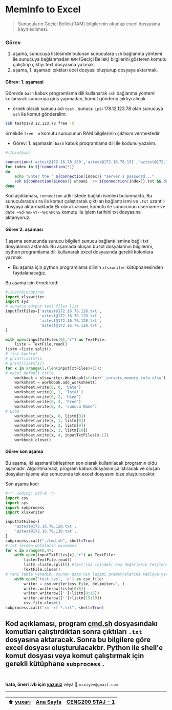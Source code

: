 # MemInfo to Excel
> Sunucuların Geçici Bellek(RAM) bilgilerinin okunup excel dosyasına kayıt edilmesi.

### Görev
 1. aşama, sunucuya listesinde bulunan sunuculara `ssh` bağlanma yöntemi ile sunucuya bağlanmadan `RAM` (Geciçi Bellek) bilgilerini gösteren komutu çalıştırıp çıktıyı text dosyasına yazmak.
 2. aşama, 1. aşamadı çıktıları ecel dosyası oluşturup dosyaya aktarmak.


 #### Görev: 1. aşamasi
Görevde `bash` kabuk programlama dili kullanarak `ssh` bağlanma yöntemi kullanarak sunucuya giriş yapmadan, komut gönderip çıktıyı almak.
* örnek olarak sunucu adı `test` , sunucu `ip`si 178.12.123.78 olan sunucuya `ssh` ile komut gönderelim:
```bash
ssh test@178.12.123.78 free -m
```
örnekde `free -m` komutu sunucunun RAM bilgilerinin çıktısını vermektedir. 
* Görev: 1. aşamasini `bash` kabuk proqramlama dili ile kodunu yazalım.

```bash
#!/bin/bash

connection=('aztest@172.16.78.130','aztest@172.16.78.131','aztest@172.16.78.132')
for index in ${!connection[*]}
do
    echo "Enter the " ${connection[index]} "server's password..."
    ssh ${connection[$index]} whoami  >> ${connection[index]}.txt && date +%d-%m-%Y--%H:%M:%S  >> ${connection[index]}.txt && free -m >> ${connection[index]}.txt
done
```
Kod açıklaması, `connection` adlı listede bağlatı isimleri bulunmakta. Bu sunucularada sıra ile komut çalıştırarak çıktıları bağlantı ismi  ve `.txt` uzantılı dosyaya aktarmaktadır.Ek olarak `whoami` komutu ile sunucunun username ve `date +%d-%m-%Y--%H:%M:%S` komutu ile işlem tarihini txt dosyasına aktarıyoruz.

#### Görev 2. aşaması
1.aşama sonucunda sunucu bilgileri sunucu bağlantı ismine bağlı txt dosyalarına aktarıldı. Bu aşamada oluşan bu txt dosyalarının bilgilerini, python programlama dili kullanarak excel dosyasında gerekli kolonlara yazmak
* Bu aşama için python programlama dilinin `xlsxwriter` kütüphanesinden faydalanacağız.

Bu aşama için örnek kod:
```python
#!/usr/bin/python
import xlsxwriter
import sys
# sunucus output text files list
inputTxtFiles=['aztest@172.16.78.128.txt',
               'aztest@172.16.78.128.txt',
               'aztest@172.16.78.128.txt',
               'aztest@172.16.78.128.txt',
]

with open(inputTxtFiles[0],"r") as TextFile:
    liste = TextFile.read()
listm =liste.split()
# list kontrol
# print(listm)ls
# print(listm[1])
for x in xrange(1,(len(inputTxtFiles)+1)):
# excel default title
    workbook = xlsxwriter.Workbook(str(x)+'_servers_memory_info.xlsx')
    worksheet = workbook.add_worksheet()
    worksheet.write(0, 0, 'Date')
    worksheet.write(0, 1, 'Total')
    worksheet.write(0, 2, 'Used')
    worksheet.write(0, 3, 'Free')
    worksheet.write(0, 4, 'sunucu Name')
# Loop
    worksheet.write(x, 0, listm[0])
    worksheet.write(x, 1, listm[8])
    worksheet.write(x, 2, listm[9])
    worksheet.write(x, 3, listm[10])
    worksheet.write(x, 4, inputTxtFiles[x-1])
    workbook.close()
```

#### Görev son aşama
Bu aşama, iki aşamani birleştiren son olarak kullanılacak programın oldu aşamadır. Algoritmamaız, program kabuk dosyasını çalıştıracak ve oluşan dosyaları işleme alıp sonucunda tek excel dosyasını bize oluşturacaktır.

Son aşama kod:

```python
#-*- coding: utf-8 -*-
import csv
import sys
import subprocess
import xlsxwriter

inputTxtFiles=[
    'aztest@172.16.78.128.txt',
    'aztest@172.16.78.130.txt',
]
subprocess.call("./cmd.sh", shell=True)
# txt lerden dataların oxunması
for x in xrange(0,4):
    with open(inputTxtFiles[x],"r") as TextFile:
        liste=TextFile.read()
        listm =liste.split() #list'ini içindeki boş değerlerin teizlenmesi
        TextFile.close()
# Yeni table yaradıb, oxunan data'nın lazımi prametrelerini tabloya yazma işlemi
    with open('test.cvs', 'a') as csv_file:
        writer = csv.writer(csv_file, delimiter=',')
        writer.writerow(listm[0:8])
        writer.writerow(['']+listm[8:15])
        writer.writerow(['']+listm[15:19])
        csv_file.close()
subprocess.call("rm -rf *.txt", shell=True)
```

Kod açıklaması, program [cmd.sh]( https://github.com/mahammad/CENG200_STAJ1/blob/master/memInfo/code/cmd.sh) dosyasındakı komutları çalıştırdıktan sonra çıktıları `.txt` dosyasına aktaracak. Sonra bu bilgilere göre excel dosyası oluşturulacaktır. Python  ile shell'e komut dosyası veya komut çalıştırmak için gerekli kütüphane `subprocess` . <br>
<br>
-----------

**hata, öneri .vb için [yazınız](https://github.com/mahammad/CENG200_STAJ1/issues/new)** veya :email: `msxiyev@gmail.com`

---------------------------
 :arrow_up: [yuxarı](https://github.com/mahammad/CENG200_STAJ1/blob/master/memInfo/lang/tr.md#meminfo-to-excel)| [Ana Sayfa](https://github.com/mahammad/CENG200_STAJ1/blob/master/rm/tr.md#azerkosmos-staj-program%C4%B1-g%C3%B6revleri) |[CENG200 STAJ - 1](https://github.com/mahammad/CENG200_STAJ1#ceng200-staj---1)       
 ---|----|----

